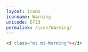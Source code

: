 ```yaml
---
layout: icons
iconname: Warning
unicode: EF13
permalink: /icon/Warning/
---
```


``` html
<i class="mi mi-Warning"></i>
```
